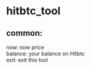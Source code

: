 # hitbtc_tool
## common: 	
now: now price <br>
balance: your balance on Hitbtc <br>
exit: exit this tool <br>

